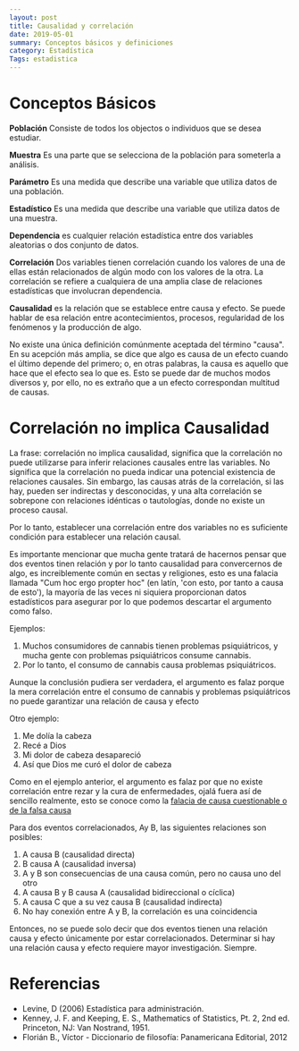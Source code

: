 ```yaml
---
layout: post
title: Causalidad y correlación
date: 2019-05-01
summary: Conceptos básicos y definiciones
category: Estadística
Tags: estadistica
---
```


# Conceptos Básicos

**Población** Consiste de todos los objectos o individuos que se desea estudiar.

**Muestra** Es una parte que se selecciona de la población para someterla a análisis.

**Parámetro** Es una medida que describe una variable que utiliza datos de una población.

**Estadístico** Es una medida que describe una variable que utiliza datos de una muestra.

**Dependencia** es cualquier relación estadística entre dos variables aleatorias o dos conjunto de datos.

**Correlación** Dos variables tienen correlación cuando los valores de una de ellas están relacionados de algún modo con los valores de la otra. La correlación se refiere a cualquiera de una amplia clase de relaciones estadísticas que involucran dependencia.

**Causalidad** es la relación que se establece entre causa y efecto. Se puede hablar de esa relación entre acontecimientos, procesos, regularidad de los fenómenos y la producción de algo.

No existe una única definición comúnmente aceptada del término "causa". En su acepción más amplia, se dice que algo es causa de un efecto cuando el último depende del primero; o, en otras palabras, la causa es aquello que hace que el efecto sea lo que es. Esto se puede dar de muchos modos diversos y, por ello, no es extraño que a un efecto correspondan multitud de causas.

# Correlación no implica Causalidad

La frase: correlación no implica causalidad, significa que la correlación no puede utilizarse para inferir relaciones causales entre las variables. No significa que la correlación no pueda indicar una potencial existencia de relaciones causales. Sin embargo, las causas atrás de la correlación, si las hay, pueden ser indirectas y desconocidas, y una alta correlación se sobrepone con relaciones idénticas o tautologías, donde no existe un proceso causal.

Por lo tanto, establecer una correlación entre dos variables no es suficiente condición para establecer una relación causal.

Es importante mencionar que mucha gente tratará de hacernos pensar que dos eventos tinen relación y por lo tanto causalidad para convercernos de algo, es increiblemente común en sectas y religiones, esto es una falacia llamada "Cum hoc ergo propter hoc" (en latín, 'con esto, por tanto a causa de esto'), la mayoría de las veces ni siquiera proporcionan datos estadísticos para asegurar por lo que podemos descartar el argumento como falso.

Ejemplos:

1. Muchos consumidores de cannabis tienen problemas psiquiátricos, y mucha gente con problemas psiquiátricos consume cannabis.
2. Por lo tanto, el consumo de cannabis causa problemas psiquiátricos.

Aunque la conclusión pudiera ser verdadera, el argumento es falaz porque la mera correlación entre el consumo de cannabis y problemas psiquiátricos no puede garantizar una relación de causa y efecto

Otro ejemplo:

1.  Me dolía la cabeza
2.  Recé a Dios
3.  Mi dolor de cabeza desapareció
4.  Así que Dios me curó el dolor de cabeza

Como en el ejemplo anterior, el argumento es falaz por que no existe correlación entre rezar y la cura de enfermedades, ojalá fuera así de sencillo realmente, esto se conoce como la [falacia de causa cuestionable o de la falsa causa](https://es.wikipedia.org/wiki/Falacia_de_causa_cuestionable)

Para dos eventos correlacionados, Ay B, las siguientes relaciones son posibles:

1.  A causa B (causalidad directa)
1.  B causa A (causalidad inversa)
1.  A y B son consecuencias de una causa común, pero no causa uno del otro
1.  A causa B y B causa A (causalidad bidireccional o cíclica)
1.  A causa C que a su vez causa B (causalidad indirecta)
1.  No hay conexión entre A y B, la correlación es una coincidencia

Entonces, no se puede solo decir que dos eventos tienen una relación causa y efecto únicamente por estar correlacionados. Determinar si hay una relación causa y efecto requiere mayor investigación. Siempre.

# Referencias

-   Levine, D (2006) Estadística para administración.
-   Kenney, J. F. and Keeping, E. S., Mathematics of Statistics, Pt. 2, 2nd ed. Princeton, NJ: Van Nostrand, 1951.
-   Florián B., Víctor - Diccionario de filosofía: Panamericana Editorial, 2012
